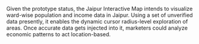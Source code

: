 Given the prototype status, the Jaipur Interactive Map intends to visualize ward-wise population and income data in Jaipur.
Using a set of unverified data presently, it enables the dynamic cursor radius-level exploration of areas. 
Once accurate data gets injected into it, marketers could analyze economic patterns to act location-based.
